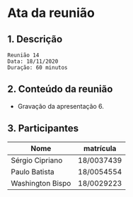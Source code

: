 # Ata da reunião

## 1. Descrição

```
Reunião 14
Data: 18/11/2020
Duração: 60 minutos
```

## 2. Conteúdo da reunião

* Gravação da apresentação 6.

## 3. Participantes

|Nome|matrícula|
|-|-|
| Sérgio Cipriano  | 18/0037439 |
| Paulo Batista    | 18/0054554 |
| Washington Bispo | 18/0029223 |
